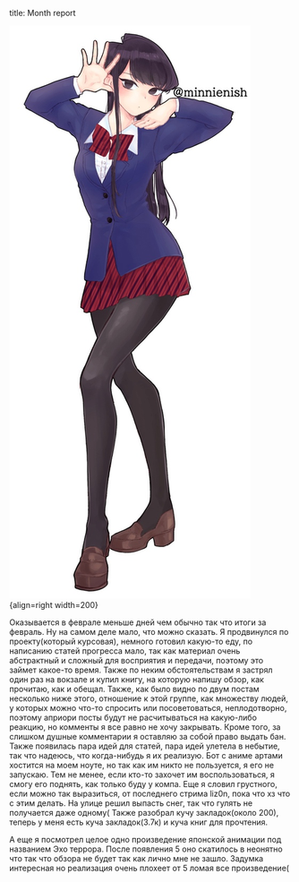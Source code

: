 title: Month report

![](/blog/static/img/7G7acxGF18A.jpg){align=right width=200}

Оказывается в феврале меньше дней чем обычно так что итоги за февраль. Ну на самом деле мало, что можно сказать. Я продвинулся по проекту(который курсовая), немного готовил какую-то еду, по написанию статей прогресса мало, так как материал очень абстрактный и сложный для восприятия и передачи, поэтому это займет какое-то время. Также по неким обстоятельствам я застрял один раз на вокзале и купил книгу, на которую напишу обзор, как прочитаю, как и обещал. Также, как было видно по двум постам несколько ниже этого, отношение к этой группе, как множеству людей, у которых можно что-то спросить или посоветоваться, неплодотворно, поэтому априори посты будут не расчитываться на какую-либо реакцию, но комменты я все равно не хочу закрывать. Кроме того, за слишком душные комментарии я оставляю за собой право выдать бан. Также появилась пара идей для статей, пара идей улетела в небытие, так что надеюсь, что когда-нибудь я их реализую. Бот с аниме артами хостится на моем ноуте, но так как им никто не пользуется, я его не запускаю. Тем не менее, если кто-то захочет им воспользоваться, я смогу его поднять, как только буду у компа. Еще я словил грустного, если можно так выразиться, от последнего стрима liz0n, пока что хз что с этим делать. На улице решил выпасть снег, так что гулять не получается даже одному( Также разобрал кучу закладок(около 200), теперь у меня есть куча закладок(3.7к) и куча книг для прочтения.

А еще я посмотрел целое одно произведение японской анимации под названием Эхо террора. После появления 5 оно скатилось в неонятно что так что обзора не будет так как лично мне не зашло. Задумка интересная но реализация очень плохеет от 5 ломая все произведение(
